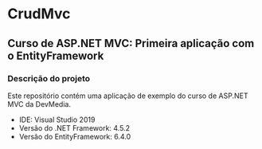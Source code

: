 # CrudMvc
## Curso de ASP.NET MVC: Primeira aplicação com o EntityFramework

### Descrição do projeto
Este repositório contém uma aplicação de exemplo do curso de ASP.NET MVC da DevMedia.

* IDE: Visual Studio 2019
* Versão do .NET Framework: 4.5.2
* Versão do EntityFramework: 6.4.0


